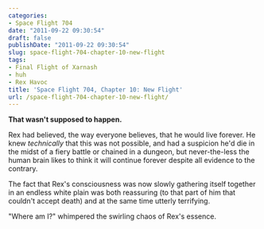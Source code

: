 ```yaml
---
categories:
- Space Flight 704
date: "2011-09-22 09:30:54"
draft: false
publishDate: "2011-09-22 09:30:54"
slug: space-flight-704-chapter-10-new-flight
tags:
- Final Flight of Xarnash
- huh
- Rex Havoc
title: 'Space Flight 704, Chapter 10: New Flight'
url: /space-flight-704-chapter-10-new-flight/
---
```


**That wasn't supposed to happen.**

Rex had believed, the way everyone believes, that he would live forever.
He knew *technically* that this was not possible, and had a suspicion
he'd die in the midst of a fiery battle or chained in a dungeon, but
never-the-less the human brain likes to think it will continue forever
despite all evidence to the contrary.

The fact that Rex's consciousness was now slowly gathering itself
together in an endless white plain was both reassuring (to that part of
him that couldn't accept death) and at the same time utterly terrifying.

"Where am I?" whimpered the swirling chaos of Rex's essence.